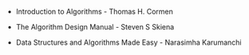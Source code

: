 * Introduction to Algorithms - Thomas H. Cormen

* The Algorithm Design Manual - Steven S Skiena

* Data Structures and Algorithms Made Easy - Narasimha Karumanchi

